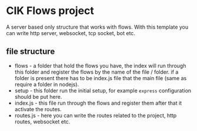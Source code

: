 # CIK Flows project

A server based only structure that works with flows. 
With this template you can write http server, websocket, tcp socket, bot etc. 

## file structure

* flows - a folder that hold the flows you have, the index will run through this folder and register the flows by the name of the file / folder. if a folder is present there has to be index.js file that the main file (same as require a folder in nodejs).
* setup - this folder run the initial setup, for example `express` configuration should be put here.
* index.js - this file run through the flows and register them after that it activate the routes.
* routes.js - here you can write the routes related to the project, http routes, websocket etc.
